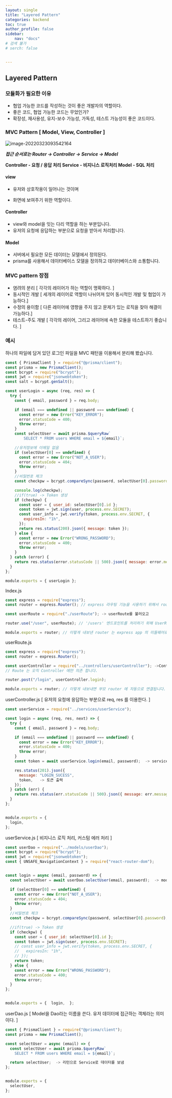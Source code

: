 ```yaml
---
layout: single
title: "Layered Pattern"
categories: backend
toc: true
author_profile: false
sidebar:
    nav: "docs"
# 검색 불가
# serch: false 


---
```




## Layered Pattern



### 모듈화가 필요한 이유



- 협업 가능한 코드를 작성하는 것이 좋은 개발자의 역할이다. 
- 좋은 코드, 협업 가능한 코드는 무었인가?
- 확장성, 재사용성, 유지-보수 가능성, 가독성, 테스트 가능성이 좋은 코드이다.



### MVC Pattern [ Model, View, Controller ]



![image-20220323093542164](../images/2022-03-22-backend02/image-20220323093542164.png)

***접근 순서로는 Router -> Controller -> Service -> Model***

**Controller - 요청 / 응답 처리    Service -  비지니스 로직처리       Model  - SQL 처리**

#### view

- 유저와 상호작용이 일어나는 것이며

- 화면에 보여주기 위한 역할이다.

#### Controller

- view와 model을 잇는 다리 역할을 하는 부분입니다.
- 유저의 요청에 응답하는 부분으로 요청을 받아서 처리합니다.

#### Model 

- 서버에서 필요한 모든 데이터는 모델에서 정의된다.
- prisma를 사용해서 데이터베이스 모델을 정의하고 데이터베이스와 소통합니다.



### MVC pattern 장점

- 염려의 분리 [ 각각의 레이어가 하는 역할이 명확하다. ]
- 동시적인 개발 [ 세개의 레이어로 역할이 나뉘어져 있어 동시적인 개발 및 협업이 가능하다.]
- 수정의 용이함 [ 다른 레이어에 영향을 주지 않고 문제가 있는 로직을 찾아 해결이 가능하다.]
- 테스트-주도 개발 [ 각각의 레이어, 그리고 레이어에 속한 모듈을 테스트하기 좋습니다. ]



### 예시

하나의 파일에 담겨 있던 로그인 파일을 MVC 패턴을 이용해서 분리해 봤습니다.

```javascript
const { PrismaClient } = require("@prisma/client");
const prisma = new PrismaClient();
const bcrypt = require("bcrypt");
const jwt = require("jsonwebtoken");
const salt = bcrypt.genSalt();

const userLogin = async (req, res) => {
  try {
    const { email, password } = req.body;

    if (email === undefined || password === undefined) {
      const error = new Error("KEY_ERROR");
      error.statusCode = 400;
      throw error;
    }
    const selectUser = await prisma.$queryRaw`
        SELECT * FROM users WHERE email = ${email}`;

    //유저정보에 이메일 없음
    if (selectUser[0] == undefined) {
      const error = new Error("NOT_A_USER");
      error.statusCode = 404;
      throw error;
    }
    //비밀번호 체크
    const checkpw = bcrypt.compareSync(password, selectUser[0].password);

    console.log(checkpw);
    //if(true) -> Token 생성
    if (checkpw) {
      const user = { user_id: selectUser[0].id };
      const token = jwt.sign(user, process.env.SECRET);
      const user_info = jwt.verify(token, process.env.SECRET, {
        expiresIn: "1h",
      });
      return res.status(200).json({ message: token });
    } else {
      const error = new Error("WRONG_PASSWORD");
      error.statusCode = 400;
      throw error;
    }
  } catch (error) {
    return res.status(error.statusCode || 500).json({ message: error.message });
  }
};

module.exports = { userLogin };

```

Index.js

```javascript
const express = require("express");
const router = express.Router(); // express 라우팅 기능을 사용하기 위해서 router 객체가 필요합니다.

const userRoute = require("./userRoute"); -> userRoute를 불러오고

router.use("/user", userRoute); // '/users' 엔드포인트를 처리하기 위해 UserRouter 를 붙여줍니다.

module.exports = router; // 이렇게 내보낸 router 는 express app 의 미들웨어로 사용됩니다.
```



userRoute.js

```javascript
const express = require("express");
const router = express.Router();

const userController = require("../controllers/userController"); ->Controller에서 불러온다.
// Route 는 오직 Controller 에만 의존 합니다.

router.post("/login", userController.login);

module.exports = router; // 이렇게 내보내면 부모 router 에 자동으로 연결됩니다. -> index.js로 연결

```



userController.js [ 유저의 요청에 응답하는 부분으로 req, res 를 이용한다. ]

```javascript
const userService = require("../services/userService");

const login = async (req, res, next) => {
  try {
    const { email, password } = req.body;

    if (email === undefined || password === undefined) {
      const error = new Error("KEY_ERROR");
      error.statusCode = 400;
      throw error;
    }
    const token = await userService.login(email, password);  -> service 와 연결

    res.status(201).json({
      message: "LOGIN_SUCESS",
      token,   -> 토큰 출력
    });
  } catch (err) {
    return res.status(err.statusCode || 500).json({ message: err.message });
  }
};


module.exports = {
  login,
};

```



userService.js [ 비지니스 로직 처리, 커스텀 에러 처리 ]

```javascript
const userDao = require("../models/userDao");
const bcrypt = require("bcrypt");
const jwt = require("jsonwebtoken");
const { UNSAFE_NavigationContext } = require("react-router-dom");


const login = async (email, password) => {
  const selectUser = await userDao.selectUser(email, password);  -> model 과 연결 

  if (selectUser[0] == undefined) {
    const error = new Error("NOT_A_USER");
    error.statusCode = 404;
    throw error;
  }
  //비밀번호 체크
  const checkpw = bcrypt.compareSync(password, selectUser[0].password);

  //if(true) -> Token 생성
  if (checkpw) {
    const user = { user_id: selectUser[0].id };
    const token = jwt.sign(user, process.env.SECRET);
    // const user_info = jwt.verify(token, process.env.SECRET, {
    //   expiresIn: "1h",
    // });
    return token;
  } else {
    const error = new Error("WRONG_PASSWORD");
    error.statusCode = 400;
    throw error;
  }
};


module.exports = {  login,  };

```



userDao.js [ Model을 Dao라는 이름을 쓴다. 유저 데이터에 접근하는 객체라는 의미이다. ]

```javascript
const { PrismaClient } = require("@prisma/client");
const prisma = new PrismaClient();

const selectUser = async (email) => {
  const selectUser = await prisma.$queryRaw`
    SELECT * FROM users WHERE email = ${email}`;

  return selectUser;  -> 리턴으로 Service로 데이터를 보냄
};


module.exports = {
  selectUser,
};

```

